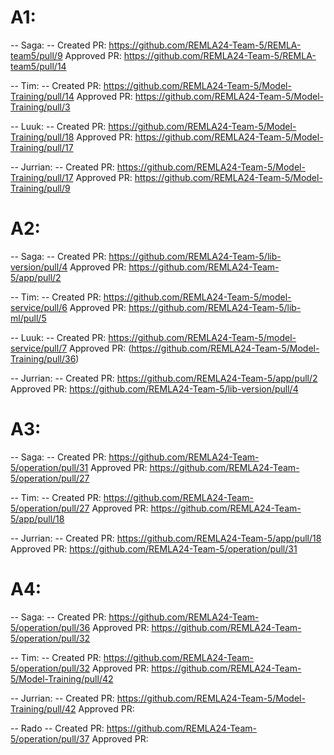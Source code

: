 # A1:
-- Saga: --
Created PR: https://github.com/REMLA24-Team-5/REMLA-team5/pull/9
Approved PR: https://github.com/REMLA24-Team-5/REMLA-team5/pull/14

-- Tim: --
Created PR: https://github.com/REMLA24-Team-5/Model-Training/pull/14
Approved PR: https://github.com/REMLA24-Team-5/Model-Training/pull/3

-- Luuk: --
Created PR: https://github.com/REMLA24-Team-5/Model-Training/pull/18
Approved PR: https://github.com/REMLA24-Team-5/Model-Training/pull/17

-- Jurrian: --
Created PR: https://github.com/REMLA24-Team-5/Model-Training/pull/17
Approved PR: https://github.com/REMLA24-Team-5/Model-Training/pull/9


# A2:
-- Saga: --
Created PR: https://github.com/REMLA24-Team-5/lib-version/pull/4
Approved PR: https://github.com/REMLA24-Team-5/app/pull/2

-- Tim: --
Created PR: https://github.com/REMLA24-Team-5/model-service/pull/6
Approved PR: https://github.com/REMLA24-Team-5/lib-ml/pull/5

-- Luuk: --
Created PR: https://github.com/REMLA24-Team-5/model-service/pull/7
Approved PR: (https://github.com/REMLA24-Team-5/Model-Training/pull/36)

-- Jurrian: --
Created PR: https://github.com/REMLA24-Team-5/app/pull/2
Approved PR: https://github.com/REMLA24-Team-5/lib-version/pull/4

# A3:
-- Saga: --
Created PR: https://github.com/REMLA24-Team-5/operation/pull/31
Approved PR: https://github.com/REMLA24-Team-5/operation/pull/27

-- Tim: --
Created PR: https://github.com/REMLA24-Team-5/operation/pull/27
Approved PR: https://github.com/REMLA24-Team-5/app/pull/18

-- Jurrian: --
Created PR: https://github.com/REMLA24-Team-5/app/pull/18
Approved PR: https://github.com/REMLA24-Team-5/operation/pull/31

# A4:
-- Saga: --
Created PR: https://github.com/REMLA24-Team-5/operation/pull/36
Approved PR: https://github.com/REMLA24-Team-5/operation/pull/32

-- Tim: --
Created PR: https://github.com/REMLA24-Team-5/operation/pull/32
Approved PR: https://github.com/REMLA24-Team-5/Model-Training/pull/42

-- Jurrian: --
Created PR: https://github.com/REMLA24-Team-5/Model-Training/pull/42
Approved PR:

-- Rado --
Created PR: https://github.com/REMLA24-Team-5/operation/pull/37
Approved PR:
